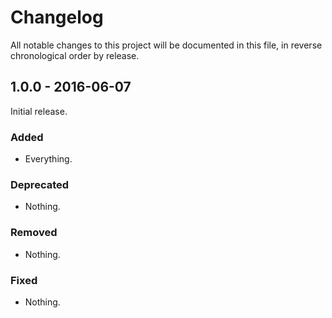 # Changelog

All notable changes to this project will be documented in this file, in reverse chronological order by release.

## 1.0.0 - 2016-06-07

Initial release.

### Added

- Everything.

### Deprecated

- Nothing.

### Removed

- Nothing.

### Fixed

- Nothing.
